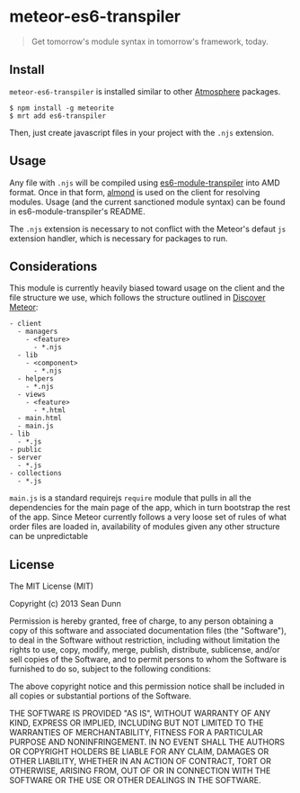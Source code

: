 # meteor-es6-transpiler
> Get tomorrow's module syntax in tomorrow's framework, today.

## Install

`meteor-es6-transpiler` is installed similar to other [Atmosphere](https://atmosphere.meteor.com) packages.

```
$ npm install -g meteorite
$ mrt add es6-transpiler
```

Then, just create  javascript files in your project with the `.njs` extension.


## Usage

Any file with `.njs` will be compiled using [es6-module-transpiler](https://github.com/square/es6-module-transpiler) into AMD format. Once in that form, [almond](https://github.com/jrburke/almond) is used on the client for resolving modules. Usage (and the current sanctioned  module syntax) can be found in es6-module-transpiler's README.

The `.njs` extension is necessary to not conflict with the Meteor's defaut `js` extension handler, which is necessary for packages to run.

## Considerations

This module is currently heavily biased toward usage on the client and the file structure we use, which follows the structure outlined in [Discover Meteor](http://www.discovermeteor.com):

```
- client
  - managers
    - <feature>
      - *.njs
  - lib
    - <component>
      - *.njs
  - helpers
    - *.njs
  - views
    - <feature>
      - *.html
  - main.html
  - main.js
- lib
  - *.js
- public
- server
  - *.js
- collections
  - *.js
```

`main.js` is a standard requirejs `require` module that pulls in all the dependencies for the main page of the app, which in turn bootstrap the rest of the app. Since Meteor currently follows a very loose set of rules of what order files are loaded in, availability of modules given any other structure can be unpredictable

## License

The MIT License (MIT)

Copyright (c) 2013 Sean Dunn

Permission is hereby granted, free of charge, to any person obtaining a copy of
this software and associated documentation files (the "Software"), to deal in
the Software without restriction, including without limitation the rights to
use, copy, modify, merge, publish, distribute, sublicense, and/or sell copies of
the Software, and to permit persons to whom the Software is furnished to do so,
subject to the following conditions:

The above copyright notice and this permission notice shall be included in all
copies or substantial portions of the Software.

THE SOFTWARE IS PROVIDED "AS IS", WITHOUT WARRANTY OF ANY KIND, EXPRESS OR
IMPLIED, INCLUDING BUT NOT LIMITED TO THE WARRANTIES OF MERCHANTABILITY, FITNESS
FOR A PARTICULAR PURPOSE AND NONINFRINGEMENT. IN NO EVENT SHALL THE AUTHORS OR
COPYRIGHT HOLDERS BE LIABLE FOR ANY CLAIM, DAMAGES OR OTHER LIABILITY, WHETHER
IN AN ACTION OF CONTRACT, TORT OR OTHERWISE, ARISING FROM, OUT OF OR IN
CONNECTION WITH THE SOFTWARE OR THE USE OR OTHER DEALINGS IN THE SOFTWARE.

